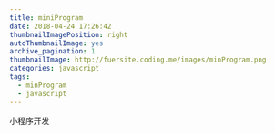 ```yaml
---
title: miniProgram
date: 2018-04-24 17:26:42
thumbnailImagePosition: right
autoThumbnailImage: yes
archive_pagination: 1
thumbnailImage: http://fuersite.coding.me/images/minProgram.png
categories: javascript
tags:
  - minProgram
  - javascript
---
```


小程序开发
<!-- more -->
